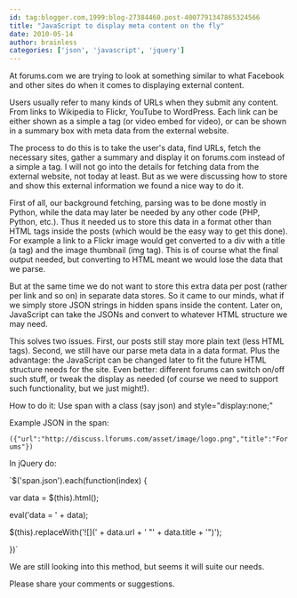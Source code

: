 ```yaml
---
id: tag:blogger.com,1999:blog-27384460.post-4007791347865324566
title: "JavaScript to display meta content on the fly"
date: 2010-05-14
author: brainless
categories: ['json', 'javascript', 'jquery']
---
```


At forums.com we are trying to look at something similar to what Facebook and other sites do when it comes to displaying external content.  

Users usually refer to many kinds of URLs when they submit any content. From links to Wikipedia to Flickr, YouTube to WordPress. Each link can be either shown as a simple a tag (or video embed for video), or can be shown in a summary box with meta data from the external website.  

The process to do this is to take the user's data, find URLs, fetch the necessary sites, gather a summary and display it on forums.com instead of a simple a tag. I will not go into the details for fetching data from the external website, not today at least. But as we were discussing how to store and show this external information we found a nice way to do it.  

First of all, our background fetching, parsing was to be done mostly in Python, while the data may later be needed by any other code (PHP, Python, etc.). Thus it needed us to store this data in a format other than HTML tags inside the posts (which would be the easy way to get this done). For example a link to a Flickr image would get converted to a div with a title (a tag) and the image thumbnail (img tag). This is of course what the final output needed, but converting to HTML meant we would lose the data that we parse.  

But at the same time we do not want to store this extra data per post (rather per link and so on) in separate data stores. So it came to our minds, what if we simply store JSON strings in hidden spans inside the content. Later on, JavaScript can take the JSONs and convert to whatever HTML structure we may need.  

This solves two issues. First, our posts still stay more plain text (less HTML tags). Second, we still have our parse meta data in a data format. Plus the advantage: the JavaScript can be changed later to fit the future HTML structure needs for the site. Even better: different forums can switch on/off such stuff, or tweak the display as needed (of course we need to support such functionality, but we just might!).  

How to do it: Use span with a class (say json) and style="display:none;"  

Example JSON in the span:  

 `({"url":"http://discuss.lforums.com/asset/image/logo.png","title":"Forums"})`  

In jQuery do:  

`$('span.json').each(function(index) {  

 var data = $(this).html();  

 eval('data = ' + data);  

 $(this).replaceWith('![](' + data.url + ' "' + data.title + '")');  

})`  

We are still looking into this method, but seems it will suite our needs.

Please share your comments or suggestions.